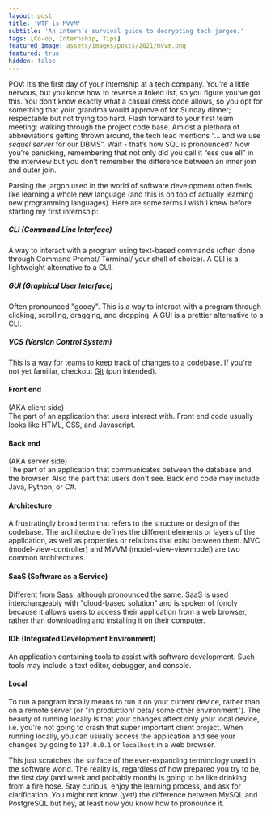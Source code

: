 ```yaml
---
layout: post
title: 'WTF is MVVM'
subtitle: 'An intern’s survival guide to decrypting tech jargon.'
tags: [Co-op, Internship, Tips]
featured_image: assets/images/posts/2021/mvvm.png
featured: true
hidden: false
---
```


POV: It’s the first day of your internship at a tech company. You’re a little nervous, but you know how to reverse a linked list, so you figure you’ve got this. You don’t know exactly what a casual dress code allows, so you opt for something that your grandma would approve of for Sunday dinner; respectable but not trying too hard. Flash forward to your first team meeting: walking through the project code base. Amidst a plethora of abbreviations getting thrown around, the tech lead mentions “... and we use _sequel server_ for our DBMS”. Wait - that’s how SQL is pronounced? Now you’re panicking, remembering that not only did you call it “ess cue ell” in the interview but you don’t remember the difference between an inner join and outer join.

Parsing the jargon used in the world of software development often feels like learning a whole new language (and this is on top of actually learning new programming languages). Here are some terms I wish I knew before starting my first internship:

##### CLI (Command Line Interface)
A way to interact with a program using text-based commands (often done through Command Prompt/ Terminal/ your shell of choice). A CLI is a lightweight alternative to a GUI.

##### GUI (Graphical User Interface)
Often pronounced "gooey". This is a way to interact with a program through clicking, scrolling, dragging, and dropping. A GUI is a prettier alternative to a CLI.

##### VCS (Version Control System)
This is a way for teams to keep track of changes to a codebase. If you're not yet familiar, checkout [Git](https://git-scm.com) (pun intended).

#### Front end
(AKA client side)  
The part of an application that users interact with. Front end code usually looks like HTML, CSS, and Javascript.

#### Back end
(AKA server side)  
The part of an application that communicates between the database and the browser. Also the part that users don't see. Back end code may include Java, Python, or C#.

#### Architecture
A frustratingly broad term that refers to the structure or design of the codebase. The architecture defines the different elements or layers of the application, as well as properties or relations that exist between them. MVC (model-view-controller) and MVVM (model-view-viewmodel) are two common architectures.

#### SaaS (Software as a Service)
Different from [Sass](https://sass-lang.com/), although pronounced the same. SaaS is used interchangeably with "cloud-based solution" and is spoken of fondly because it allows users to access their application from a web browser, rather than downloading and installing it on their computer.

#### IDE (Integrated Development Environment)
An application containing tools to assist with software development. Such tools may include a text editor, debugger, and console.

#### Local
To run a program locally means to run it on your current device, rather than on a remote server (or "in production/ beta/ some other environment"). The beauty of running locally is that your changes affect only your local device, i.e. you're not going to crash that super important client project. When running locally, you can usually access the application and see your changes by going to `127.0.0.1` or `localhost` in a web browser.

This just scratches the surface of the ever-expanding terminology used in the software world. The reality is, regardless of how prepared you try to be, the first day (and week and probably month) is going to be like drinking from a fire hose. Stay curious, enjoy the learning process, and ask for clarification. You might not know (yet!) the difference between MySQL and PostgreSQL but hey, at least now you know how to pronounce it. 

